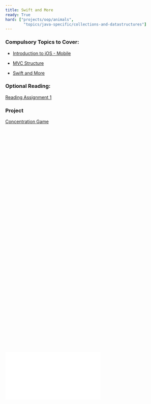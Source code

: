 ```yaml
---
title: Swift and More
ready: True
hard: ["projects/oop/animals",
        "topics/java-specific/collections-and-datastructures"]
---
```


### Compulsory Topics to Cover:

- [Introduction to iOS - Mobile](Lecture%201%20Slides.pdf)

- [MVC Structure](Lecture%202%20Slides.pdf)
 
- [Swift and More](https://drive.google.com/file/d/1q9653aFt1nWU0DG1rzzmmcW0Yu1W28dQ/view?usp=sharing)

### Optional Reading:  

[Reading Assignment 1](https://drive.google.com/file/d/16jrukJGDRR-Gve1A5dZMXaPM0UhlLB3Z/view?usp=sharing)

### Project 
[Concentration Game](https://drive.google.com/file/d/1u-b4agSQqKBROU5dTKryHz6nwdqDWS8G/view?usp=sharing)

<object>
<embed data="Lecture%201%20Slides.pdf" type="application/pdf" width="700px" height="700px">
<embed src="Lecture%201%20Slides.pdf"></embed>
</object>
